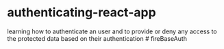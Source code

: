 # authenticating-react-app
learning how to authenticate an user and to provide or deny any access to the protected data based on their authentication
#   f i r e B a s e A u t h  
 